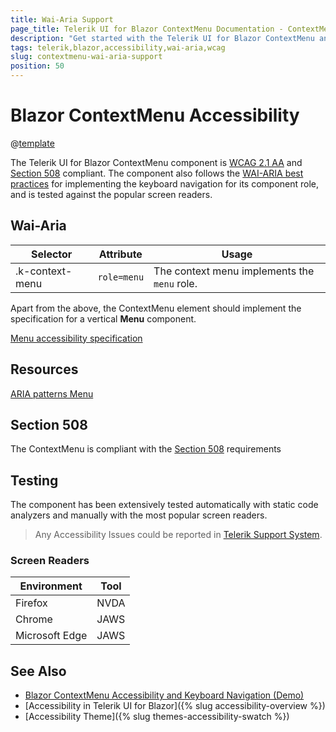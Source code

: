 ```yaml
---
title: Wai-Aria Support
page_title: Telerik UI for Blazor ContextMenu Documentation - ContextMenu  Accessibility
description: "Get started with the Telerik UI for Blazor ContextMenu and learn about its accessibility support for WAI-ARIA, Section 508, and WCAG 2.1."
tags: telerik,blazor,accessibility,wai-aria,wcag
slug: contextmenu-wai-aria-support
position: 50
---
```


# Blazor ContextMenu Accessibility

@[template](/_contentTemplates/common/parameters-table-styles.md#table-layout)



The Telerik UI for Blazor ContextMenu component is [WCAG 2.1 AA](https://www.w3.org/TR/WCAG21/) and [Section 508](http://www.section508.gov/) compliant. The component also follows the [WAI-ARIA best practices](https://www.w3.org/WAI/ARIA/apg/) for implementing the keyboard navigation for its component role, and is tested against the popular screen readers.

## Wai-Aria

| Selector | Attribute | Usage |
| -------- | --------- | ----- |
| .k-context-menu | `role=menu` | The context menu implements the `menu` role. |


Apart from the above, the ContextMenu element should implement the specification for a vertical **Menu** component.

[Menu accessibility specification]({{menu_a11y_link}})

## Resources

[ARIA patterns Menu](https://www.w3.org/WAI/ARIA/apg/patterns/menu/)

## Section 508


The ContextMenu is compliant with the [Section 508](http://www.section508.gov/) requirements

## Testing


The component has been extensively tested automatically with static code analyzers and manually with the most popular screen readers.

> Any Accessibility Issues could be reported in [Telerik Support System](https://www.telerik.com/account/support-center).

### Screen Readers

| Environment | Tool |
| ----------- | ---- |
| Firefox | NVDA |
| Chrome | JAWS |
| Microsoft Edge | JAWS |



## See Also

* [Blazor ContextMenu Accessibility and Keyboard Navigation (Demo)](https://demos.telerik.com/blazor-ui/contextmenu/keyboard-navigation)
* [Accessibility in Telerik UI for Blazor]({% slug accessibility-overview %})
* [Accessibility Theme]({% slug themes-accessibility-swatch %})
